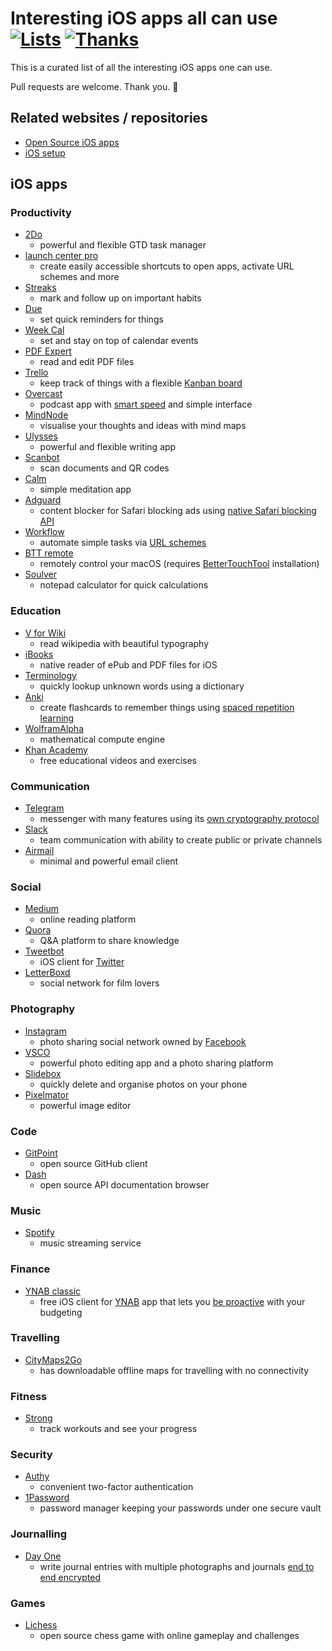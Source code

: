 # Interesting iOS apps all can use [![Lists](https://img.shields.io/badge/More%20Lists-🔖-blue.svg)](https://github.com/learn-anything/maps#explore-and-improve-our-curated-lists) [![Thanks](https://img.shields.io/badge/Say%20Thanks-💗-ff69b4.svg)](https://www.patreon.com/learnanything)

This is a curated list of all the interesting iOS apps one can use.

Pull requests are welcome. Thank you. 💜

## Related websites / repositories 
- [Open Source iOS apps](https://github.com/dkhamsing/open-source-ios-apps)
- [iOS setup](https://github.com/nikitavoloboev/my-ios)

## iOS apps
### Productivity
- [2Do](https://www.2doapp.com)
	- powerful and flexible GTD task manager
- [launch center pro](https://contrast.co/launch-center-pro/)
	- create easily accessible shortcuts to open apps, activate URL schemes and more
- [Streaks](https://streaksapp.com)
	- mark and follow up on important habits
- [Due](http://www.dueapp.com/)
	- set quick reminders for things
- [Week Cal](https://itunes.apple.com/us/app/week-calendar/id381059732?mt=8)
	- set and stay on top of calendar events
- [PDF Expert](https://pdfexpert.com/)
	- read and edit PDF files
- [Trello](https://itunes.apple.com/us/app/trello/id461504587?mt=8)
	- keep track of things with a flexible [Kanban board](http://www.wikiwand.com/en/Kanban_board)
- [Overcast](https://overcast.fm/)
	- podcast app with [smart speed](https://medium.com/@eped/overcasts-smart-speed-vs-real-time-a759549ab48b) and simple interface
- [MindNode](https://mindnode.com/)
	- visualise your thoughts and ideas with mind maps
- [Ulysses](https://www.ulyssesapp.com/)
	- powerful and flexible writing app
- [Scanbot](https://itunes.apple.com/us/app/scanbot-scanner-app-fax/id834854351?mt=8)
	- scan documents and QR codes
- [Calm](https://itunes.apple.com/us/app/calm-meditation-to-relax-focus-sleep-better/id571800810?mt=8)
	- simple meditation app
- [Adguard](https://itunes.apple.com/us/app/adguard-adblock-and-privacy-protection/id1047223162?mt=8)
	- content blocker for Safari blocking ads using [native Safari blocking API](https://developer.apple.com/library/content/documentation/Extensions/Conceptual/ContentBlockingRules/Introduction/Introduction.html)
- [Workflow](https://workflow.is/)
	- automate simple tasks via [URL schemes](https://developer.apple.com/library/content/documentation/iPhone/Conceptual/iPhoneOSProgrammingGuide/Inter-AppCommunication/Inter-AppCommunication.html)
- [BTT remote](http://bttremote.com)
	- remotely control your macOS (requires [BetterTouchTool](https://www.boastr.net/) installation)
- [Soulver](http://www.acqualia.com/soulver/iphone/)
	- notepad calculator for quick calculations

### Education 
- [V for Wiki](http://v-for-wiki.com/)
	- read wikipedia with beautiful typography
- [iBooks](https://itunes.apple.com/nl/app/ibooks/id364709193?l=en&mt=8)
	- native reader of ePub and PDF files for iOS
- [Terminology](http://agiletortoise.com/terminology/)
	- quickly lookup unknown words using a dictionary
- [Anki](https://itunes.apple.com/us/app/ankimobile-flashcards/id373493387?mt=8)
	- create flashcards to remember things using [spaced repetition learning](http://www.wikiwand.com/en/Spaced_repetition)
- [WolframAlpha](https://itunes.apple.com/us/app/wolframalpha/id334989259?mt=8) 
	- mathematical compute engine
- [Khan Academy](https://itunes.apple.com/us/app/khan-academy-you-can-learn-anything/id469863705?mt=8)
	- free educational videos and exercises
	
### Communication
- [Telegram](https://telegram.org)
	- messenger with many features using its [own cryptography protocol](http://telegra.ph/Why-Isnt-Telegram-End-to-End-Encrypted-by-Default-08-14)
- [Slack](https://itunes.apple.com/us/app/slack-business-communication-for-teams/id618783545?mt=8)
	- team communication with ability to create public or private channels
- [Airmail](http://airmailapp.com)
	- minimal and powerful email client

### Social 
- [Medium](https://itunes.apple.com/us/app/medium/id828256236?mt=8)
	- online reading platform 
- [Quora](https://itunes.apple.com/us/app/quora/id456034437?mt=8)
	- Q&A platform to share knowledge
- [Tweetbot](https://tapbots.com/tweetbot/)
	- iOS client for [Twitter](http://‎twitter.com )
- [LetterBoxd](https://itunes.apple.com/us/app/letterboxd-the-social-network-for-film-lovers/id1054271011?mt=8)
	- social network for film lovers
	
### Photography 
- [Instagram](https://itunes.apple.com/us/app/instagram/id389801252?mt=8)
	- photo sharing social network owned by [Facebook](http://www.wikiwand.com/en/Facebook)
- [VSCO](https://itunes.apple.com/us/app/vsco/id588013838?mt=8)
	- powerful photo editing app and a photo sharing platform
- [Slidebox](http://slidebox.co/)
	- quickly delete and organise photos on your phone
- [Pixelmator](http://www.pixelmator.com/ios/)
	- powerful image editor

### Code 
- [GitPoint](https://github.com/gitpoint/git-point)
	- open source GitHub client 
- [Dash](https://kapeli.com/dash_ios)
	- open source API documentation browser

### Music 
- [Spotify](https://itunes.apple.com/us/app/spotify-music/id324684580?mt=8)
	- music streaming service 

### Finance 
- [YNAB classic](https://itunes.apple.com/us/app/ynab-classic/id372076250?mt=8)
	- free iOS client for [YNAB](https://www.youneedabudget.com/) app that lets you [be proactive](https://www.youneedabudget.com/method/) with your budgeting

### Travelling 
- [CityMaps2Go](https://itunes.apple.com/us/app/citymaps2go-plan-trips-travel-guide-offline-maps/id408866084?mt=8)
	- has downloadable offline maps for travelling with no connectivity 

### Fitness 
- [Strong](https://itunes.apple.com/us/app/strong-workout-tracker-gym-log-exercise-journal/id464254577?mt=8)
	- track workouts and see your progress

### Security 
- [Authy](https://itunes.apple.com/us/app/authy/id494168017?mt=8)
	- convenient two-factor authentication
- [1Password](https://itunes.apple.com/us/app/1password-password-manager-and-secure-wallet/id568903335?mt=8)
	- password manager keeping your passwords under one secure vault

### Journalling 
- [Day One](http://dayoneapp.com/)
	- write journal entries with multiple photographs and journals [end to end encrypted](http://help.dayoneapp.com/day-one-sync/end-to-end-encryption-faq) 

### Games 
- [Lichess](https://itunes.apple.com/us/app/lichess-online-chess/id968371784?mt=8)
	- open source chess game with online gameplay and challenges

	 